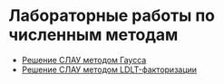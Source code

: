 # Лабораторные работы по численным методам

- [Решение СЛАУ методом Гаусса](Z1/)
- [Решение СЛАУ методом LDLT-факторизации](Z2/)